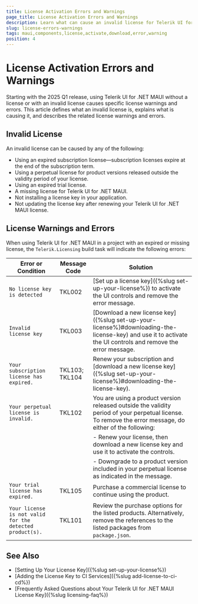 ```yaml
---
title: License Activation Errors and Warnings
page_title: License Activation Errors and Warnings
description: Learn what can cause an invalid license for Telerik UI for .NET MAUI, learn what are the common warnings and errors, and learn how to solve them.
slug: license-errors-warnings
tags: maui,components,license,activate,download,error,warning
position: 4
---
```


# License Activation Errors and Warnings

Starting with the 2025 Q1 release, using Telerik UI for .NET MAUI without a license or with an invalid license causes specific license warnings and errors. This article defines what an invalid license is, explains what is causing it, and describes the related license warnings and errors.

## Invalid License

An invalid license can be caused by any of the following:

- Using an expired subscription license—subscription licenses expire at the end of the subscription term.
- Using a perpetual license for product versions released outside the validity period of your license.
- Using an expired trial license.
- A missing license for Telerik UI for .NET MAUI.
- Not installing a license key in your application.
- Not updating the license key after renewing your Telerik UI for .NET MAUI license.

## License Warnings and Errors

When using Telerik UI for .NET MAUI in a project with an expired or missing license, the `Telerik.Licensing` build task will indicate the following errors:

| Error or Condition                              | Message Code | Solution                                                              |
|-------------------------------------------------|--------------|-----------------------------------------------------------------------|
| `No license key is detected` | TKL002 | [Set up a license key]({%slug set-up-your-license%}) to activate the UI controls and remove the error message. |
| `Invalid license key` | TKL003 | [Download a new license key]({%slug set-up-your-license%}#downloading-the-license-key) and use it to activate the UI controls and remove the error message. |
| `Your subscription license has expired.` | TKL103; TKL104 | Renew your subscription and [download a new license key]({%slug set-up-your-license%}#downloading-the-license-key). |
| `Your perpetual license is invalid.` | TKL102 | You are using a product version released outside the validity period of your perpetual license. To remove the error message, do either of the following: |
|                                        | | - Renew your license, then download a new license key and use it to activate the controls. |
|                                        | | - Downgrade to a product version included in your perpetual license as indicated in the message. |
| `Your trial license has expired.`        | TKL105 | Purchase a commercial license to continue using the product. |
| `Your license is not valid for the detected product(s).` | TKL101 | Review the purchase options for the listed products. Alternatively, remove the references to the listed packages from `package.json`. |

## See Also

* [Setting Up Your License Key]({%slug set-up-your-license%})
* [Adding the License Key to CI Services]({%slug add-license-to-ci-cd%})
* [Frequently Asked Questions about Your Telerik UI for .NET MAUI License Key]({%slug licensing-faq%})
